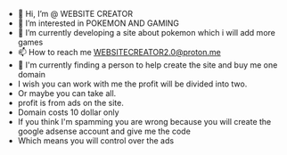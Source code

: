 - 👋 Hi, I’m @ WEBSITE CREATOR 
- 👀 I’m interested in POKEMON AND GAMING
- 🌱 I’m currently developing a site about pokemon which i will add more games 
- 📫 How to reach me WEBSITECREATOR2.0@proton.me
- 🔗 I'm currently finding a person to help create the site and buy me one domain
- I wish you can work with me the profit will be divided into two.
- Or maybe you can take all.
- profit is from ads on the site.
- Domain costs 10 dollar only
- If you think I'm spamming you are wrong because you will create the google adsense account and give me the code
- Which means you will control over the ads

<!---
websitecreator0101010/websitecreator0101010 is a ✨ special ✨ repository because its `README.md` (this file) appears on your GitHub profile.
You can click the Preview link to take a look at your changes.
--->
